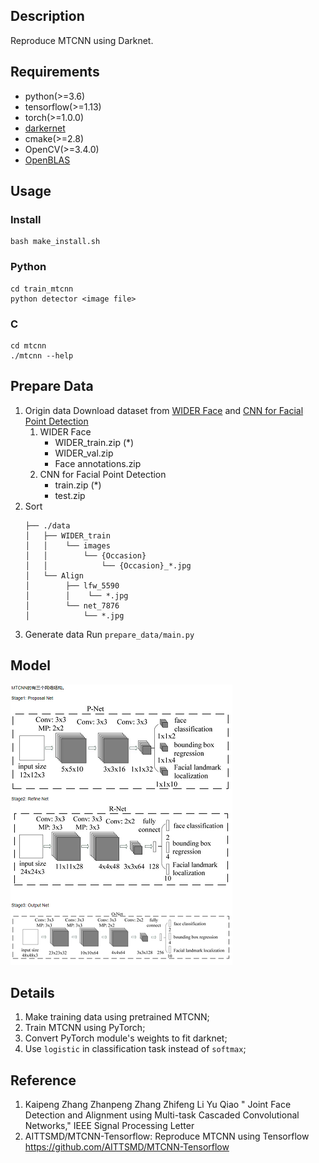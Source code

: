 ## Description
Reproduce MTCNN using Darknet.

## Requirements
- python(>=3.6)
- tensorflow(>=1.13)  
- torch(>=1.0.0)  
- [darkernet](https://github.com/isLouisHsu/DarkerNet)
- cmake(>=2.8)
- OpenCV(>=3.4.0)
- [OpenBLAS](http://www.openblas.net/)

## Usage
### Install
``` shell
bash make_install.sh
```

### Python
``` shell
cd train_mtcnn
python detector <image file>
```

### C
``` shell
cd mtcnn
./mtcnn --help
```

## Prepare Data
1. Origin data
    Download dataset from [WIDER Face](http://mmlab.ie.cuhk.edu.hk/projects/WIDERFace/) and [CNN for Facial Point Detection](http://mmlab.ie.cuhk.edu.hk/archive/CNN_FacePoint.htm)
    1. WIDER Face
        - WIDER_train.zip (*)
        - WIDER_val.zip
        - Face annotations.zip
    2. CNN for Facial Point Detection
        - train.zip (*)
        - test.zip
2. Sort
    ```
    ├── ./data
    │   ├── WIDER_train
    │   │    └── images
    │   │        └── {Occasion}
    │   │            └── {Occasion}_*.jpg
    │   └── Align
    │        ├── lfw_5590
    │        │    └── *.jpg
    │        └── net_7876
    │            └── *.jpg
    ```
3. Generate data
    Run `prepare_data/main.py`


## Model
![mtcnn](/images/mtcnn.png)


## Details
1. Make training data using pretrained MTCNN;
1. Train MTCNN using PyTorch;
1. Convert PyTorch module's weights to fit darknet;
1. Use `logistic` in classification task instead of `softmax`;
<!-- 1. `PReLU` is replaced by `ReLU`; -->

## Reference
1. Kaipeng Zhang Zhanpeng Zhang Zhifeng Li Yu Qiao  " Joint Face Detection and Alignment using Multi-task Cascaded Convolutional Networks," IEEE Signal Processing Letter
2. AITTSMD/MTCNN-Tensorflow: Reproduce MTCNN using Tensorflow https://github.com/AITTSMD/MTCNN-Tensorflow
